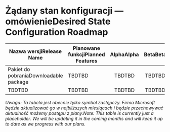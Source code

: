 # <a name="desired-state-configuration-roadmap"></a><span data-ttu-id="e22d8-101">Żądany stan konfiguracji — omówienie</span><span class="sxs-lookup"><span data-stu-id="e22d8-101">Desired State Configuration Roadmap</span></span>

| <span data-ttu-id="e22d8-102">Nazwa wersji</span><span class="sxs-lookup"><span data-stu-id="e22d8-102">Release Name</span></span> | <span data-ttu-id="e22d8-103">Planowane funkcji</span><span class="sxs-lookup"><span data-stu-id="e22d8-103">Planned Features</span></span> | <span data-ttu-id="e22d8-104">Alpha</span><span class="sxs-lookup"><span data-stu-id="e22d8-104">Alpha</span></span> | <span data-ttu-id="e22d8-105">Beta</span><span class="sxs-lookup"><span data-stu-id="e22d8-105">Beta</span></span> | <span data-ttu-id="e22d8-106">RTM</span><span class="sxs-lookup"><span data-stu-id="e22d8-106">RTM</span></span> |
| ---- | -------- | :-------: | :-------:| :-----: |
| <span data-ttu-id="e22d8-107">Pakiet do pobrania</span><span class="sxs-lookup"><span data-stu-id="e22d8-107">Downloadable package</span></span> | <span data-ttu-id="e22d8-108">TBD</span><span class="sxs-lookup"><span data-stu-id="e22d8-108">TBD</span></span> | <span data-ttu-id="e22d8-109">TBD</span><span class="sxs-lookup"><span data-stu-id="e22d8-109">TBD</span></span> | <span data-ttu-id="e22d8-110">TBD</span><span class="sxs-lookup"><span data-stu-id="e22d8-110">TBD</span></span> | <span data-ttu-id="e22d8-111">TBD</span><span class="sxs-lookup"><span data-stu-id="e22d8-111">TBD</span></span> |
| <span data-ttu-id="e22d8-112">TBD</span><span class="sxs-lookup"><span data-stu-id="e22d8-112">TBD</span></span> | <span data-ttu-id="e22d8-113">TBD</span><span class="sxs-lookup"><span data-stu-id="e22d8-113">TBD</span></span> | <span data-ttu-id="e22d8-114">TBD</span><span class="sxs-lookup"><span data-stu-id="e22d8-114">TBD</span></span> | <span data-ttu-id="e22d8-115">TBD</span><span class="sxs-lookup"><span data-stu-id="e22d8-115">TBD</span></span> | <span data-ttu-id="e22d8-116">TBD</span><span class="sxs-lookup"><span data-stu-id="e22d8-116">TBD</span></span> |

<span data-ttu-id="e22d8-117">*Uwaga: Ta tabela jest obecnie tylko symbol zastępczy. Firma Microsoft będzie aktualizować go w najbliższych miesiącach i będzie przechowywać aktualność możemy postępu z plany.*</span><span class="sxs-lookup"><span data-stu-id="e22d8-117">*Note: This table is currently just a placeholder. We will be updating it in the coming months and will keep it up to date as we progress with our plans.*</span></span>